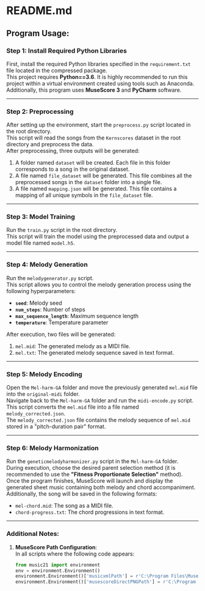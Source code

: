 # README.md

## Program Usage:

### Step 1: Install Required Python Libraries
First, install the required Python libraries specified in the `requirement.txt` file located in the compressed package.  
This project requires **Python==3.6**. It is highly recommended to run this project within a virtual environment created using tools such as Anaconda.  
Additionally, this program uses **MuseScore 3** and **PyCharm** software.

---

### Step 2: Preprocessing
After setting up the environment, start the `preprocess.py` script located in the root directory.  
This script will read the songs from the `Kernscores` dataset in the root directory and preprocess the data.  
After preprocessing, three outputs will be generated:
1. A folder named `dataset` will be created. Each file in this folder corresponds to a song in the original dataset.
2. A file named `file_dataset` will be generated. This file combines all the preprocessed songs in the `dataset` folder into a single file.
3. A file named `mapping.json` will be generated. This file contains a mapping of all unique symbols in the `file_dataset` file.

---

### Step 3: Model Training
Run the `train.py` script in the root directory.  
This script will train the model using the preprocessed data and output a model file named `model.h5`.

---

### Step 4: Melody Generation
Run the `melodygenerator.py` script.  
This script allows you to control the melody generation process using the following hyperparameters:
- **`seed`**: Melody seed
- **`num_steps`**: Number of steps
- **`max_sequence_length`**: Maximum sequence length
- **`temperature`**: Temperature parameter

After execution, two files will be generated:
1. `mel.mid`: The generated melody as a MIDI file.
2. `mel.txt`: The generated melody sequence saved in text format.

---

### Step 5: Melody Encoding
Open the `Mel-harm-GA` folder and move the previously generated `mel.mid` file into the `original-midi` folder.  
Navigate back to the `Mel-harm-GA` folder and run the `midi-encode.py` script.  
This script converts the `mel.mid` file into a file named `melody_corrected.json`.  
The `melody_corrected.json` file contains the melody sequence of `mel.mid` stored in a "pitch-duration pair" format.

---

### Step 6: Melody Harmonization
Run the `geneticmelodyharmonizer.py` script in the `Mel-harm-GA` folder.  
During execution, choose the desired parent selection method (it is recommended to use the **"Fitness Proportionate Selection"** method).  
Once the program finishes, MuseScore will launch and display the generated sheet music containing both melody and chord accompaniment.  
Additionally, the song will be saved in the following formats:
- `mel-chord.mid`: The song as a MIDI file.
- `chord-progress.txt`: The chord progressions in text format.

---

### Additional Notes:
1. **MuseScore Path Configuration**:  
   In all scripts where the following code appears:
   ```python
   from music21 import environment
   env = environment.Environment()
   environment.Environment()['musicxmlPath'] = r'C:\Program Files\MuseScore 3\bin\MuseScore3.exe'  # Set path for music rendering
   environment.Environment()['musescoreDirectPNGPath'] = r'C:\Program Files\MuseScore 3\bin\MuseScore3.exe'  # Set path for graphic rendering
